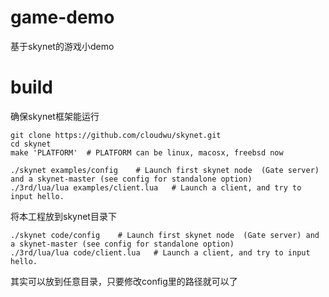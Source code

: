 # game-demo
基于skynet的游戏小demo

# build
确保skynet框架能运行
```
git clone https://github.com/cloudwu/skynet.git
cd skynet
make 'PLATFORM'  # PLATFORM can be linux, macosx, freebsd now

./skynet examples/config	# Launch first skynet node  (Gate server) and a skynet-master (see config for standalone option)
./3rd/lua/lua examples/client.lua 	# Launch a client, and try to input hello.
```
将本工程放到skynet目录下
```
./skynet code/config	# Launch first skynet node  (Gate server) and a skynet-master (see config for standalone option)
./3rd/lua/lua code/client.lua 	# Launch a client, and try to input hello.
```
其实可以放到任意目录，只要修改config里的路径就可以了
